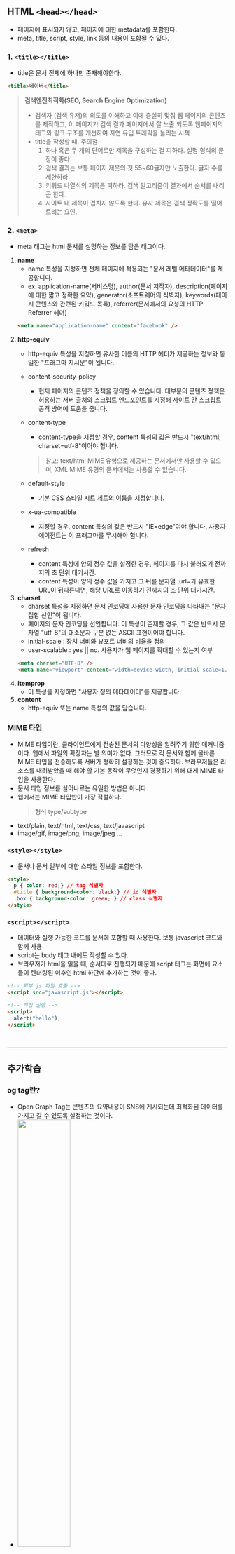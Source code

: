 

## HTML `<head></head>`
  - 페이지에 표시되지 않고, 페이지에 대한 metadata를 포함한다.
  - meta, title, script, style, link 등의 내용이 포함될 수 있다.

### 1. `<title></title>`
  - title은 문서 전체에 하나만 존재해야한다.
  ```html
  <title>네이버</title>
  ```

> <b>검색엔진최적화(SEO, Search Engine Optimization)</b>
>  - 검색자 (검색 유저)의 의도를 이해하고 이에 충실히 맞춰 웹 페이지의 콘텐츠를 제작하고, 이 페이지가 검색 결과 페이지에서 잘 노출 되도록 웹페이지의 태그와 링크 구조를 개선하여 자연 유입 트래픽을 늘리는 시책
>  - title을 작성할 때, 주의점
>       1. 하나 혹은 두 개의 단어로만 제목을 구성하는 걸 피하라. 설명 형식의 문장이 좋다.
>       2. 검색 결과는 보통 페이지 제못의 첫 55~60글자만 노출한다. 글자 수를 제한하라.
>       3. 키워드 나열식의 제목은 피하라. 검색 알고리즘이 결과에서 순서를 내리곤 한다.
>       4. 사이트 내 제목이 겹치지 않도록 한다. 유사 제목은 검색 정확도를 떨어트리는 요인.

### 2. `<meta>`
  - meta 태그는 html 문서를 설명하는 정보를 담은 태그이다.
  1. <b>name</b>
      - name 특성을 지정하면 전체 페이지에 적용되는 "문서 레벨 메타데이터"를 제공합니다.
      - ex. application-name(서비스명), author(문서 저작자), description(페이지에 대한 짧고 정확한 요약), generator(소프트웨어의 식벽자), keywords(페이지 콘텐츠와 관련된 키워드 목록), referrer(문서에서의 요청의 HTTP Referrer 헤더)
      ```html
      <meta name="application-name" content="facebook" />
      ```
  2. <b>http-equiv</b>
      - http-equiv 특성을 지정하면 유사한 이름의 HTTP 헤더가 제공하는 정보와 동일한 "프래그마 지시문"이 됩니다.
      - content-security-policy
        - 현재 페이지의 콘텐츠 정책을 정의할 수 있습니다. 대부분의 콘텐츠 정책은 허용하는 서버 출처와 스크립트 엔드포인트를 지정해 사이트 간 스크립트 공격 방어에 도움을 줍니다.
    
      - content-type
        - content-type을 지정할 경우, content 특성의 값은 반드시 "text/html; charset=utf-8"이어야 합니다. 
        >참고:    text/html MIME 유형으로 제공하는 문서에서만 사용할 수 있으며, XML MIME 유형의 문서에서는    사용할 수 없습니다.
    
      - default-style
        - 기본 CSS 스타일 시트 세트의 이름을 지정합니다.
    
      - x-ua-compatible
        - 지정할 경우, content 특성의 값은 반드시 "IE=edge"여야 합니다. 사용자 에이전트는 이    프래그마를 무시해야 합니다.
    
      - refresh
        - content 특성에 양의 정수 값을 설정한 경우, 페이지를 다시 불러오기 전까지의 초 단위 대기시간.
        - content 특성이 양의 정수 값을 가지고 그 뒤를 문자열 ;url=과 유효한 URL이 뒤따른다면, 해당 URL로 이동하기 전까지의 초 단위 대기시간.
  3. <b>charset</b>
      - charset 특성을 지정하면 문서 인코딩에 사용한 문자 인코딩을 나타내는 "문자 집합 선언"이 됩니다.
      - 페이지의 문자 인코딩을 선언합니다. 이 특성이 존재할 경우, 그 값은 반드시 문자열 "utf-8"의 대소문자 구분 없는 ASCII 표현이어야 합니다.
      - initial-scale : 장치 너비와 뷰포트 너비의 비율을 정의
      - user-scalable : yes || no. 사용자가 웹 페이지를 확대할 수 있는지 여부
      ```html
      <meta charset="UTF-8" />
      <meta name="viewport" content="width=device-width, initial-scale=1.0" />
      ```
  3. <b>itemprop</b>
      - 이 특성을 지정하면 "사용자 정의 메타데이터"를 제공합니다.
  4. <b>content</b>
      - http-equiv 또는 name 특성의 값을 담습니다.

### MIME 타입
  - MIME 타입이란, 클라이언트에게 전송된 문서의 다양성을 알려주기 위한 매커니즘이다. 웹에서 파일의 확장자는 별 의미가 없다. 그러므로 각 문서와 함께 올바른 MIME 타입을 전송하도록 서버가 정확히 설정하는 것이 중요하다. 브라우저들은 리소스를 내려받았을 때 해야 할 기본 동작이 무엇인지 경정하기 위해 대게 MIME 타입을 사용한다.
  - 문서 타입 정보를 실어나르는 유일한 방법은 아니다.
  - 웹에서는 MIME 타입만이 가장 적절하다.
    > 형식
    > type/subtype
  - text/plain, text/html, text/css, text/javascript
  - image/gif, image/png, image/jpeg ...

### `<style></style>`
  - 문서나 문서 일부에 대한 스타일 정보를 포함한다.
  ```html
  <style>
    p { color: red;} // tag 식별자
    #title { background-color: black;} // id 식별자
    .box { background-color: green; } // class 식별자
  </style>
  ```

### `<script></script>`
  - 데이터와 실행 가능한 코드를 문서에 포함할 때 사용한다. 보통 javascript 코드와 함께 사용
  - script는 body 태그 내에도 작성할 수 있다.
  - 브라우저가 html을 읽을 때, 순서대로 진행되기 때문에 script 태그는 화면에 요소들이 렌더링된 이후인 html 하단에 추가하는 것이 좋다.
  ```html
  <!-- 외부 js 파일 호출 -->
  <script src="javascript.js"></script>

  <!-- 직접 실행 -->
  <script>
    alert("hello");
  </script>
  ```

<br/>
<hr/>

## 추가학습
### og tag란?
  - Open Graph Tag는 콘텐츠의 요약내용이 SNS에 게시되는데 최적화된 데이터를 가지고 갈 수 있도록 설정하는 것이다.
  - <img src="https://user-images.githubusercontent.com/62092665/131359449-f4e3c074-d5f1-423c-a8ca-0a792084f81c.png" width="50%"/>
  ```html
  <!-- 기본적으로 웹에 설정해줘야하는 og 메타태그 -->
  <meta property="og:type" content="website">
  <meta property="og:url" content="https://example.com/page.html">
  <meta property="og:title" content="Content Title">
  <meta property="og:image" content="https://example.com/image.jpg">
  <meta property="og:description" content="Description Here">
  <meta property="og:site_name" content="Site Name">
  <meta property="og:locale" content="en_US">

  <!-- 다음의 태그는 필수는 아니지만, 포함하는 것을 추천함 -->
  <meta property="og:image:width" content="1200">
  <meta property="og:image:height" content="630">

  <!-- Naver 블로그, 카카오톡 미리보기 설정 -->
  <meta property="og:title" content="콘텐츠 제목" /> 
  <meta property="og:url" content="웹페이지 URL" />
  <meta property="og:type" content="웹페이지 타입(blog, website 등)" />
  <meta property="og:image" content="표시되는 이미지" /> 
  <meta property="og:title" content="웹사이트 이름" /> 
  <meta property="og:description" content="웹페이지 설명" /> 

  <!-- 트위터 미리보기 -->
  <meta name="twitter:card" content="트위터 카드 타입(요약정보, 사진, 비디오)" /> 
  <meta name="twitter:title" content="콘텐츠 제목" /> 
  <meta name="twitter:description" content="웹페이지 설명" /> 
  <meta name="twitter:image" content="표시되는 이미지 " /> 

  <--iOS-->
  <meta property="al:ios:url" content=" ios 앱 URL" />
  <meta property="al:ios:app_store_id" content="ios 앱스토어 ID" /> 
  <meta property="al:ios:app_name" content="ios 앱 이름" /> 
  <--Android-->
  <meta property="al:android:url" content="안드로이드 앱 URL" />
  <meta property="al:android:app_name" content="안드로이드 앱 이름" />
  <meta property="al:android:package" content="안드로이드 패키지 이름" /> 
  <meta property="al:web:url" content="안드로이드 앱 URL" />

  ```

[참고](https://velog.io/@byeol4001/Meta-Tag-OG%EC%98%A4%ED%94%88%EA%B7%B8%EB%9E%98%ED%94%84-%EC%82%AC%EC%9A%A9%ED%95%98%EA%B8%B0)